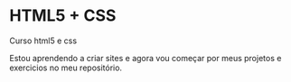 # HTML5 + CSS
 Curso html5 e css 

 Estou aprendendo a criar sites e agora vou começar por meus projetos e exercicios no meu repositório.
